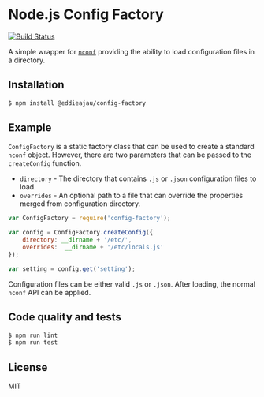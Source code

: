 # Node.js Config Factory
[![Build Status](https://travis-ci.org/eddieajau/node-config-factory.svg?branch=master)](https://travis-ci.org/eddieajau/node-config-factory)

A simple wrapper for [`nconf`](https://www.npmjs.com/package/nconf) providing the ability to load configuration files in a directory.

## Installation

```sh
$ npm install @eddieajau/config-factory
```

## Example

`ConfigFactory` is a static factory class that can be used to create a standard `nconf` object. However, there are two parameters that can be passed to the `createConfig` function.

* `directory` - The directory that contains `.js` or `.json` configuration files to load.
* `overrides` - An optional path to a file that can override the properties merged from configuration directory.

```js
var ConfigFactory = require('config-factory');

var config = ConfigFactory.createConfig({
	directory: __dirname + '/etc/',
	overrides:  __dirname + '/etc/locals.js'
});

var setting = config.get('setting');
```

Configuration files can be either valid `.js` or `.json`. After loading, the normal `nconf` API can be applied.

## Code quality and tests

```sh
$ npm run lint
$ npm run test
```

## License

MIT

